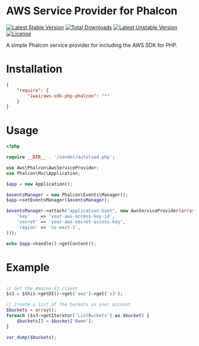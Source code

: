 AWS Service Provider for Phalcon
===================

[![Latest Stable Version](https://poser.pugx.org/iwai/aws-sdk-php-phalcon/v/stable.svg)](https://packagist.org/packages/iwai/aws-sdk-php-phalcon) [![Total Downloads](https://poser.pugx.org/iwai/aws-sdk-php-phalcon/downloads.svg)](https://packagist.org/packages/iwai/aws-sdk-php-phalcon) [![Latest Unstable Version](https://poser.pugx.org/iwai/aws-sdk-php-phalcon/v/unstable.svg)](https://packagist.org/packages/iwai/aws-sdk-php-phalcon) [![License](https://poser.pugx.org/iwai/aws-sdk-php-phalcon/license.svg)](https://packagist.org/packages/iwai/aws-sdk-php-phalcon)

A simple Phalcon service provider for including the AWS SDK for PHP.

Installation
============

```json
{
    "require": {
        "iwai/aws-sdk-php-phalcon": "*"
    }
}
```

Usage
=====

```php
<?php

require __DIR__ . '/vendor/autoload.php';

use Aws\Phalcon\AwsServiceProvider;
use Phalcon\Mvc\Application;

$app = new Application();

$eventsManager = new Phalcon\Events\Manager();
$app->setEventsManager($eventsManager);

$eventsManager->attach("application:boot", new AwsServiceProvider(array(
    'key'    => 'your-aws-access-key-id',
    'secret' => 'your-aws-secret-access-key',
    'region' => 'us-east-1',
)));

echo $app->handle()->getContent();

```

Example
=======

```php

// Get the Amazon S3 client
$s3 = $this->getDI()->get('aws')->get('s3');

// Create a list of the buckets in your account
$buckets = array();
foreach ($s3->getIterator('ListBuckets') as $bucket) {
    $buckets[] = $bucket['Name'];
}

var_dump($buckets);

```
